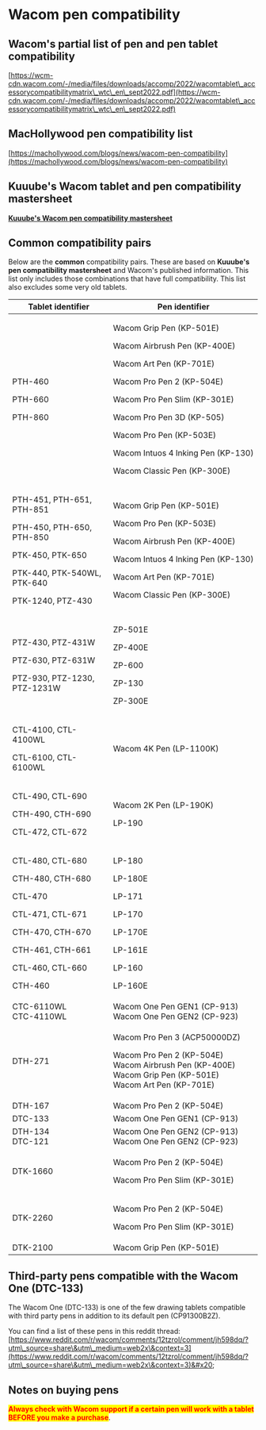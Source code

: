 # Wacom pen compatibility

## Wacom's partial list of pen and pen tablet compatibility

[https://wcm-cdn.wacom.com/-/media/files/downloads/accomp/2022/wacomtablet\_accessorycompatibilitymatrix\_wtc\_en\_sept2022.pdf](https://wcm-cdn.wacom.com/-/media/files/downloads/accomp/2022/wacomtablet\_accessorycompatibilitymatrix\_wtc\_en\_sept2022.pdf)

## **MacHollywood pen compatibility list**&#x20;

[https://machollywood.com/blogs/news/wacom-pen-compatibility](https://machollywood.com/blogs/news/wacom-pen-compatibility)

## Kuuube's Wacom tablet and pen compatibility mastersheet

[**Kuuube's Wacom pen compatibility mastersheet**](../../resources/kuuubes-wacom-pen-compatibility-mastersheet.md)

## Common compatibility pairs&#x20;

Below are the **common** compatibility pairs. These are based on **Kuuube's pen compatibility mastersheet** and Wacom's published information. This list only includes those combinations that have full compatibility. This list also excludes some very old tablets.

<table><thead><tr><th width="308.3333333333333">Tablet identifier</th><th width="455">Pen identifier</th></tr></thead><tbody><tr><td><p>PTH-460</p><p>PTH-660</p><p>PTH-860</p></td><td><p>Wacom Grip Pen (KP-501E) </p><p>Wacom Airbrush Pen (KP-400E) </p><p>Wacom Art Pen (KP-701E) </p><p>Wacom Pro Pen 2 (KP-504E)</p><p>Wacom Pro Pen Slim (KP-301E)</p><p>Wacom Pro Pen 3D (KP-505)</p><p>Wacom Pro Pen (KP-503E)</p><p>Wacom Intuos 4 Inking Pen (KP-130) </p><p>Wacom Classic Pen (KP-300E)</p></td></tr><tr><td><p>PTH-451, PTH-651, PTH-851</p><p>PTH-450, PTH-650, PTH-850</p><p>PTK-450, PTK-650 </p><p>PTK-440, PTK-540WL, PTK-640</p><p>PTK-1240, PTZ-430</p></td><td><p>Wacom Grip Pen (KP-501E)</p><p>Wacom Pro Pen (KP-503E)</p><p>Wacom Airbrush Pen (KP-400E)</p><p>Wacom Intuos 4 Inking Pen (KP-130)</p><p>Wacom Art Pen (KP-701E)</p><p>Wacom Classic Pen (KP-300E)</p></td></tr><tr><td><p>PTZ-430, PTZ-431W</p><p>PTZ-630, PTZ-631W</p><p>PTZ-930, PTZ-1230, PTZ-1231W</p></td><td><p>ZP-501E</p><p>ZP-400E</p><p>ZP-600</p><p>ZP-130</p><p>ZP-300E</p></td></tr><tr><td><p>CTL-4100, CTL-4100WL</p><p>CTL-6100, CTL-6100WL</p></td><td>Wacom 4K Pen (LP-1100K)</td></tr><tr><td><p>CTL-490, CTL-690</p><p>CTH-490, CTH-690</p><p>CTL-472, CTL-672</p></td><td><p>Wacom 2K Pen (LP-190K)</p><p>LP-190</p></td></tr><tr><td><p>CTL-480, CTL-680</p><p>CTH-480, CTH-680</p><p>CTL-470</p><p>CTL-471, CTL-671</p><p>CTH-470, CTH-670</p><p>CTH-461, CTH-661</p><p>CTL-460, CTL-660</p><p>CTH-460</p></td><td><p>LP-180</p><p>LP-180E</p><p>LP-171</p><p>LP-170</p><p>LP-170E</p><p>LP-161E</p><p>LP-160</p><p>LP-160E</p></td></tr><tr><td>CTC-6110WL<br>CTC-4110WL</td><td>Wacom One Pen GEN1 (CP-913)<br>Wacom One Pen GEN2 (CP-923)</td></tr><tr><td>DTH-271</td><td><p>Wacom Pro Pen 3 (ACP50000DZ)</p><p>Wacom Pro Pen 2 (KP-504E)<br>Wacom Airbrush Pen (KP-400E)<br>Wacom Grip Pen (KP-501E)<br>Wacom Art Pen (KP-701E)</p></td></tr><tr><td>DTH-167</td><td>Wacom Pro Pen 2 (KP-504E)</td></tr><tr><td>DTC-133</td><td>Wacom One Pen GEN1 (CP-913)</td></tr><tr><td>DTH-134<br>DTC-121</td><td>Wacom One Pen GEN2 (CP-913)<br>Wacom One Pen GEN2 (CP-923)</td></tr><tr><td>DTK-1660</td><td><p>Wacom Pro Pen 2 (KP-504E)</p><p>Wacom Pro Pen Slim (KP-301E)</p></td></tr><tr><td>DTK-2260</td><td><p>Wacom Pro Pen 2 (KP-504E)</p><p>Wacom Pro Pen Slim (KP-301E)</p></td></tr><tr><td>DTK-2100</td><td>Wacom Grip Pen (KP-501E)</td></tr></tbody></table>

## Third-party pens compatible with the Wacom One (DTC-133)

The Wacom One (DTC-133) is one of the few drawing tablets compatible with third party pens in addition to its default pen (CP91300B2Z).

You can find a list of these pens in this reddit thread: [https://www.reddit.com/r/wacom/comments/12tzrol/comment/jh598dq/?utm\_source=share\&utm\_medium=web2x\&context=3](https://www.reddit.com/r/wacom/comments/12tzrol/comment/jh598dq/?utm\_source=share\&utm\_medium=web2x\&context=3)&#x20;

## Notes on buying pens

<mark style="color:red;">**Always check with Wacom support if a certain pen will work with a tablet BEFORE you make a purchase**</mark>.
